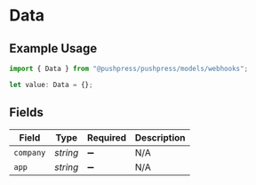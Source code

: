 # Data

## Example Usage

```typescript
import { Data } from "@pushpress/pushpress/models/webhooks";

let value: Data = {};
```

## Fields

| Field              | Type               | Required           | Description        |
| ------------------ | ------------------ | ------------------ | ------------------ |
| `company`          | *string*           | :heavy_minus_sign: | N/A                |
| `app`              | *string*           | :heavy_minus_sign: | N/A                |